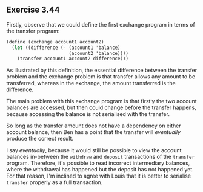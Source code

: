 ## Exercise 3.44

Firstly, observe that we could define the first exchange program in terms of the transfer program:

``` Scheme
(define (exchange account1 account2)
  (let ((difference (- (account1 'balance)
                       (account2 'balance))))
    (transfer account1 account2 difference)))
```
As illustrated by this definition, the essential difference between the transfer problem and the exchange problem is that transfer allows any amount to be transferred, whereas in the exchange, the amount transferred is the difference.

The main problem with this exchange program is that firstly the two account balances are accessed, but then could change before the transfer happens, because accessing the balance is not serialised with the transfer.

So long as the transfer amount does not have a dependency on either account balance, then Ben has a point that the transfer will *eventually* produce the correct result.

I say *eventually*, because it would still be possible to view the account balances in-between the `withdraw` and `deposit` transactions of the `transfer` program. Therefore, it's possible to read incorrect intermediary balances, where the withdrawal has happened but the deposit has not happened yet. For that reason, I'm inclined to agree with Louis that it is better to serialise `transfer` properly as a full transaction.